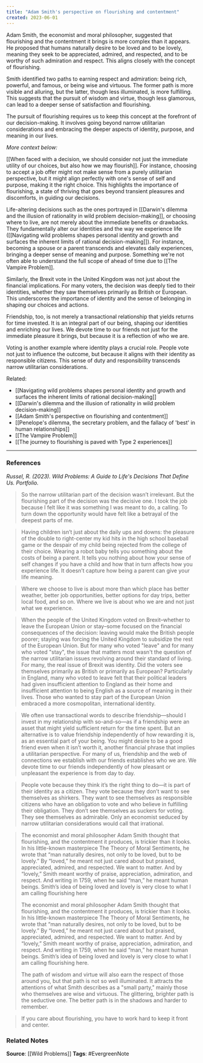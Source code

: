```yaml
---
title: "Adam Smith's perspective on flourishing and contentment"
created: 2023-06-01
---
```


Adam Smith, the economist and moral philosopher, suggested that flourishing and the contentment it brings is more complex than it appears. He proposed that humans naturally desire to be loved and to be lovely, meaning they seek to be appreciated, admired, and respected, and to be worthy of such admiration and respect. This aligns closely with the concept of flourishing.

Smith identified two paths to earning respect and admiration: being rich, powerful, and famous, or being wise and virtuous. The former path is more visible and alluring, but the latter, though less illuminated, is more fulfilling. This suggests that the pursuit of wisdom and virtue, though less glamorous, can lead to a deeper sense of satisfaction and flourishing.

The pursuit of flourishing requires us to keep this concept at the forefront of our decision-making. It involves going beyond narrow utilitarian considerations and embracing the deeper aspects of identity, purpose, and meaning in our lives.

*More context below:*

[[When faced with a decision, we should consider not just the immediate utility of our choices, but also how we may flourish]]. For instance, choosing to accept a job offer might not make sense from a purely utilitarian perspective, but it might align perfectly with one's sense of self and purpose, making it the right choice. This highlights the importance of flourishing, a state of thriving that goes beyond transient pleasures and discomforts, in guiding our decisions.

Life-altering decisions such as the ones portrayed in [[Darwin's dilemma and the illusion of rationality in wild problem decision-making]], or choosing where to live, are not merely about the immediate benefits or drawbacks. They fundamentally alter our identities and the way we experience life ([[Navigating wild problems shapes personal identity and growth and surfaces the inherent limits of rational decision-making]]). For instance, becoming a spouse or a parent transcends and elevates daily experiences, bringing a deeper sense of meaning and purpose. Something we're not often able to understand the full scope of ahead of time due to [[The Vampire Problem]].

Similarly, the Brexit vote in the United Kingdom was not just about the financial implications. For many voters, the decision was deeply tied to their identities, whether they saw themselves primarily as British or European. This underscores the importance of identity and the sense of belonging in shaping our choices and actions.

Friendship, too, is not merely a transactional relationship that yields returns for time invested. It is an integral part of our being, shaping our identities and enriching our lives. We devote time to our friends not just for the immediate pleasure it brings, but because it is a reflection of who we are.

Voting is another example where identity plays a crucial role. People vote not just to influence the outcome, but because it aligns with their identity as responsible citizens. This sense of duty and responsibility transcends narrow utilitarian considerations.

Related:
- [[Navigating wild problems shapes personal identity and growth and surfaces the inherent limits of rational decision-making]]
- [[Darwin's dilemma and the illusion of rationality in wild problem decision-making]]
- [[Adam Smith's perspective on flourishing and contentment]]
- [[Penelope's dilemma, the secretary problem, and the fallacy of 'best' in human relationships]]
- [[The Vampire Problem]]
- [[The journey to flourishing is paved with Type 2 experiences]]
--- 
### References

*Russel, R. (2023). Wild Problems: A Guide to Life's Decisions That Define Us. Portfolio.*

> So the narrow utilitarian part of the decision wasn’t irrelevant. But the flourishing part of the decision was the decisive one. I took the job because I felt like it was something I was meant to do, a calling. To turn down the opportunity would have felt like a betrayal of the deepest parts of me.

> Having children isn’t just about the daily ups and downs: the pleasure of the double to right-center my kid hits in the high school baseball game or the despair of my child being rejected from the college of their choice. Wearing a robot baby tells you something about the costs of being a parent. It tells you nothing about how your sense of self changes if you have a child and how that in turn affects how you experience life. It doesn’t capture how being a parent can give your life meaning.

> Where we choose to live is about more than which place has better weather, better job opportunities, better options for day trips, better local food, and so on. Where we live is about who we are and not just what we experience.

> When the people of the United Kingdom voted on Brexit–whether to leave the European Union or stay–some focused on the financial consequences of the decision: leaving would make the British people poorer; staying was forcing the United Kingdom to subsidize the rest of the European Union. But for many who voted "leave" and for many who voted "stay", the issue that matters most wasn't the question of the narrow utilitarian issues revolving around their standard of living. For many, the real issue of Brexit was identity. Did the voters see themselves primarily as British or primarily as European? Particularly in England, many who voted to leave felt that their political leaders had given insufficient attention to England as their home and insufficient attention to being English as a source of meaning in their lives. Those who wanted to stay part of the European Union embraced a more cosmopolitan, international identity. 

> We often use transactional words to describe friendship—should I invest in my relationship with so-and-so—as if a friendship were an asset that might yield sufficient return for the time spent. But an alternative is to value friendship independently of how rewarding it is, as an essential part of your being. You might desire to be a good friend even when it isn’t worth it, another financial phrase that implies a utilitarian perspective. For many of us, friendship and the web of connections we establish with our friends establishes who we are. We devote time to our friends independently of how pleasant or unpleasant the experience is from day to day. 

> People vote because they think it’s the right thing to do—it is part of their identity as a citizen. They vote because they don’t want to see themselves as shirkers. They want to see themselves as responsible citizens who have an obligation to vote and who believe in fulfilling their obligation. They don’t see themselves as suckers for voting. They see themselves as admirable. Only an economist seduced by narrow utilitarian considerations would call that irrational. 

> The economist and moral philosopher Adam Smith thought that flourishing, and the contentment it produces, is trickier than it looks. In his little-known masterpiece The Theory of Moral Sentiments, he wrote that “man naturally desires, not only to be loved, but to be lovely.” By “loved,” he meant not just cared about but praised, appreciated, admired, and respected. We want to matter. And by “lovely,” Smith meant worthy of praise, appreciation, admiration, and respect. And writing in 1759, when he said “man,” he meant human beings. Smith’s idea of being loved and lovely is very close to what I am calling flourishing here
> 
> The economist and moral philosopher Adam Smith thought that flourishing, and the contentment it produces, is trickier than it looks. In his little-known masterpiece The Theory of Moral Sentiments, he wrote that “man naturally desires, not only to be loved, but to be lovely.” By “loved,” he meant not just cared about but praised, appreciated, admired, and respected. We want to matter. And by “lovely,” Smith meant worthy of praise, appreciation, admiration, and respect. And writing in 1759, when he said “man,” he meant human beings. Smith’s idea of being loved and lovely is very close to what I am calling flourishing here.
> 
> The path of wisdom and virtue will also earn the respect of those around you, but that path is not so well illuminated. It attracts the attentions of what Smith describes as a "small party," mainly those who themselves are wise and virtuous. The glittering, brighter path is the seductive one. The better path is in the shadows and harder to remember. 

> If you care about flourishing, you have to work hard to keep it front and center. 

### Related Notes
**Source**: [[Wild Problems]]
**Tags**: #EvergreenNote
